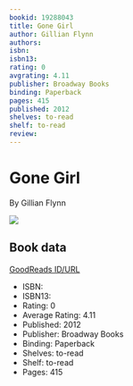 ```yaml
---
bookid: 19288043
title: Gone Girl
author: Gillian Flynn
authors: 
isbn: 
isbn13: 
rating: 0
avgrating: 4.11
publisher: Broadway Books
binding: Paperback
pages: 415
published: 2012
shelves: to-read
shelf: to-read
review: 
---
```


# Gone Girl

By Gillian Flynn

![](https://i.gr-assets.com/images/S/compressed.photo.goodreads.com/books/1554086139l/19288043.jpg)

## Book data

[GoodReads ID/URL](https://www.goodreads.com/book/show/19288043)

- ISBN: 
- ISBN13: 
- Rating: 0
- Average Rating: 4.11
- Published: 2012
- Publisher: Broadway Books
- Binding: Paperback
- Shelves: to-read
- Shelf: to-read
- Pages: 415

